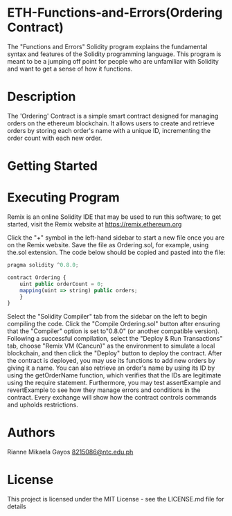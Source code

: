 # ETH-Functions-and-Errors(Ordering Contract)

The "Functions and Errors" Solidity program explains the fundamental syntax and features of the Solidity programming language. This program is meant to be a jumping off point for people who are unfamiliar with Solidity and want to get a sense of how it functions.

# Description

The 'Ordering' Contract is a simple smart contract designed for managing orders on the ethereum blockchain. It allows users to create and retrieve orders by storing each order's name with a unique ID, incrementing the order count with each new order.

# Getting Started

# Executing Program

Remix is an online Solidity IDE that may be used to run this software; to get started, visit the Remix website at https://remix.ethereum.org 

Click the "+" symbol in the left-hand sidebar to start a new file once you are on the Remix website. Save the file as Ordering.sol, for example, using the.sol extension. The code below should be copied and pasted into the file:



```javascript
pragma solidity ^0.8.0;

contract Ordering {
    uint public orderCount = 0;
    mapping(uint => string) public orders;
    }
}

```
Select the "Solidity Compiler" tab from the sidebar on the left to begin compiling the code. Click the "Compile Ordering.sol" button after ensuring that the "Compiler" option is set to"0.8.0" (or another compatible version). Following a successful compilation, select the "Deploy & Run Transactions" tab, choose "Remix VM (Cancun)" as the environment to simulate a local blockchain, and then click the "Deploy" button to deploy the contract. After the contract is deployed, you may use its functions to add new orders by giving it a name. You can also retrieve an order's name by using its ID by using the getOrderName function, which verifies that the IDs are legitimate using the require statement. Furthermore, you may test assertExample and revertExample to see how they manage errors and conditions in the contract. Every exchange will show how the contract controls commands and upholds restrictions.

# Authors

Rianne Mikaela Gayos
8215086@ntc.edu.ph

# License
This project is licensed under the MIT License - see the LICENSE.md file for details
